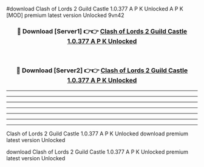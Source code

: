 #download Clash of Lords 2 Guild Castle 1.0.377 A P K Unlocked  A P K [MOD] premium latest version Unlocked 9vn42 



<div align="center">
<h3>🔴 Download [Server1] 👉👉 <a href="https://apkdownload2.web.app/">Clash of Lords 2 Guild Castle 1.0.377 A P K Unlocked </a></h3><br>

<h3>🔴 Download [Server2] 👉👉 <a href="https://apkdownload2.web.app/">Clash of Lords 2 Guild Castle 1.0.377 A P K Unlocked </a></h3>
</div>





----------------------------------------------------------

----------------------------------------------------------

----------------------------------------------------------

----------------------------------------------------------

----------------------------------------------------------

----------------------------------------------------------

----------------------------------------------------------

Clash of Lords 2 Guild Castle 1.0.377 A P K Unlocked  download premium latest version Unlocked

download Clash of Lords 2 Guild Castle 1.0.377 A P K Unlocked  premium latest version Unlocked
